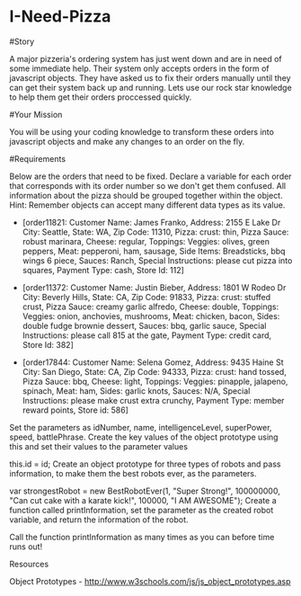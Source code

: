 # I-Need-Pizza

#Story

A major pizzeria's ordering system has just went down and are in need of some immediate help. Their system only accepts orders in the form of javascript objects. They have asked us to fix their orders manually until they can get their system back up and running. Lets use our rock star knowledge to help them get their orders proccessed quickly.

#Your Mission

You will be using your coding knowledge to transform these orders into javascript objects and make any changes to an order on the fly. 

#Requirements

Below are the orders that need to be fixed. Declare a variable for each order that corresponds with its order number so we don't get them confused. All information about the pizza should be grouped together within the object. Hint: Remember objects can accept many different data types as its value.

- [order11821: Customer Name: James Franko, Address: 2155 E Lake Dr City: Seattle, State: WA, Zip Code: 11310, Pizza: crust: thin, Pizza Sauce: robust marinara, Cheese: regular, Toppings: Veggies: olives, green peppers, Meat: pepperoni, ham, sausage, Side Items: Breadsticks, bbq wings 6 piece, Sauces: Ranch, Special Instructions: please cut pizza into squares, Payment Type: cash, Store Id: 112]

- [order11372: Customer Name: Justin Bieber, Address: 1801 W Rodeo Dr City: Beverly Hills, State: CA, Zip Code: 91833, Pizza: crust: stuffed crust, Pizza Sauce: creamy garlic alfredo, Cheese: double, Toppings: Veggies: onion, anchovies, mushrooms, Meat: chicken, bacon, Sides: double fudge brownie dessert, Sauces: bbq, garlic sauce, Special Instructions: please call 815 at the gate, Payment Type: credit card, Store Id: 382]

- [order17844: Customer Name: Selena Gomez, Address: 9435 Haine St City: San Diego, State: CA, Zip Code: 94333, Pizza: crust: hand tossed, Pizza Sauce: bbq, Cheese: light, Toppings: Veggies: pinapple, jalapeno, spinach, Meat: ham, Sides: garlic knots, Sauces: N/A, Special Instructions: please make crust extra crunchy, Payment Type: member reward points, Store id: 586]

Set the parameters as idNumber, name, intelligenceLevel, superPower, speed, battlePhrase.
Create the key values of the object prototype using this and set their values to the parameter values

this.id = id;
Create an object prototype for three types of robots and pass information, to make them the best robots ever, as the parameters.

var strongestRobot = new BestRobotEver(1, "Super Strong!", 100000000, "Can cut cake with a karate kick!", 100000, "I AM AWESOME");
Create a function called printInformation, set the parameter as the created robot variable, and return the information of the robot.

Call the function printInformation as many times as you can before time runs out!

Resources

Object Prototypes - http://www.w3schools.com/js/js_object_prototypes.asp
